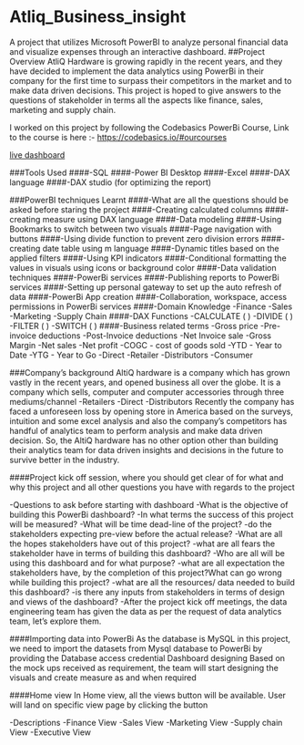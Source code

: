 # Atliq_Business_insight
A project that utilizes Microsoft PowerBI to analyze personal financial data and visualize expenses through an interactive dashboard.
##Project Overview
AtliQ Hardware is growing rapidly in the recent years, and they have decided to implement the data analytics using PowerBi in their company for the first time to surpass their competitors in the market and to make data driven decisions. This project is hoped to give answers to the questions of stakeholder in terms all the aspects like finance, sales, marketing and supply chain.

I worked on this project by following the Codebasics PowerBi Course, Link to the course is here :- https://codebasics.io/#ourcourses

 [live dashboard](https://app.powerbi.com/view?r=eyJrIjoiZDk2NjVlNzAtZGJkYS00YmYyLThlYzItNmQ4YjEwMTAwNDNkIiwidCI6ImRmODY3OWNkLWE4MGUtNDVkOC05OWFjLWM4M2VkN2ZmOTVhMCJ9)

###Tools Used
####-SQL
####-Power BI Desktop
####-Excel
####-DAX language
####-DAX studio (for optimizing the report)


###PowerBI techniques Learnt
####-What are all the questions should be asked before staring the project
####-Creating calculated columns
####-creating measure using DAX language
####-Data modeling
####-Using Bookmarks to switch between two visuals
####-Page navigation with buttons
####-Using divide function to prevent zero division errors
####-creating date table using m language
####-Dynamic titles based on the applied filters
####-Using KPI indicators
####-Conditional formatting the values in visuals using icons or background color
####-Data validation techniques
####-PowerBi services
####-Publishing reports to PowerBi services
####-Setting up personal gateway to set up the auto refresh of data
####-PowerBi App creation
####-Collaboration, workspace, access permissions in PowerBi services
####-Domain Knowledge
-Finance
-Sales
-Marketing
-Supply Chain
####-DAX Functions
-CALCULATE ( )
-DIVIDE ( )
-FILTER ( )
-SWITCH ( )
####-Business related terms
-Gross price
-Pre-invoice deductions
-Post-Invoice deductions
-Net Invoice sale
-Gross Margin
-Net sales
-Net profit
-COGC - cost of goods sold
-YTD - Year to Date
-YTG - Year to Go
-Direct
-Retailer
-Distributors
-Consumer

###Company’s background
AltiQ hardware is a company which has grown vastly in the recent years, and opened business all over the globe. It is a company which sells, computer and computer accessories through three mediums/channel
-Retailers
-Direct
-Distributors
Recently the company has faced a unforeseen loss by opening store in America based on the surveys, intuition and some excel analysis and also the company’s competitors has handful of analytics team to perform analysis and make data driven decision. So, the AltiQ hardware has no other option other than building their analytics team for data driven insights and decisions in the future to survive better in the industry.

####Project kick off session, where you should get clear of for what and why this project and all other questions you have with regards to the project

-Questions to ask before starting with dashboard
-What is the objective of building this PowerBi dashboard?
-In what terms the success of this project will be measured?
-What will be time dead-line of the project?
-do the stakeholders expecting pre-view before the actual release?
-What are all the hopes stakeholders have out of this project?
-what are all fears the stakeholder have in terms of building this dashboard?
-Who are all will be using this dashboard and for what purpose?
-what are all expectation the stakeholders have, by the completion of this project?What can go wrong while building this project?
-what are all the resources/ data needed to build this dashboard?
-is there any inputs from stakeholders in terms of design and views of the dashboard?
-After the project kick off meetings, the data engineering team has given the data as per the request of data analytics team, let’s explore them.

####Importing data into PowerBi
As the database is MySQL in this project, we need to import the datasets from Mysql database to PowerBi by providing the Database access credential
Dashboard designing
Based on the mock ups received as requirement, the team will start designing the visuals and create measure as and when required

####Home view
In Home view, all the views button will be available. User will land on specific view page by clicking the button

-Descriptions
-Finance View
-Sales View
-Marketing View
-Supply chain View
-Executive View


